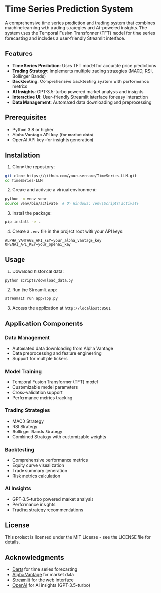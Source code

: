 # Time Series Prediction System

A comprehensive time series prediction and trading system that combines machine learning with trading strategies and AI-powered insights. The system uses the Temporal Fusion Transformer (TFT) model for time series forecasting and includes a user-friendly Streamlit interface.

## Features

- **Time Series Prediction**: Uses TFT model for accurate price predictions
- **Trading Strategy**: Implements multiple trading strategies (MACD, RSI, Bollinger Bands)
- **Backtesting**: Comprehensive backtesting system with performance metrics
- **AI Insights**: GPT-3.5-turbo powered market analysis and insights
- **Interactive UI**: User-friendly Streamlit interface for easy interaction
- **Data Management**: Automated data downloading and preprocessing

## Prerequisites

- Python 3.8 or higher
- Alpha Vantage API key (for market data)
- OpenAI API key (for insights generation)

## Installation

1. Clone the repository:
```bash
git clone https://github.com/yourusername/TimeSeries-LLM.git
cd TimeSeries-LLM
```

2. Create and activate a virtual environment:
```bash
python -m venv venv
source venv/bin/activate  # On Windows: venv\Scripts\activate
```

3. Install the package:
```bash
pip install -e .
```

4. Create a `.env` file in the project root with your API keys:
```
ALPHA_VANTAGE_API_KEY=your_alpha_vantage_key
OPENAI_API_KEY=your_openai_key
```

## Usage

1. Download historical data:
```bash
python scripts/download_data.py
```

2. Run the Streamlit app:
```bash
streamlit run app/app.py
```

3. Access the application at `http://localhost:8501`

## Application Components

### Data Management
- Automated data downloading from Alpha Vantage
- Data preprocessing and feature engineering
- Support for multiple tickers

### Model Training
- Temporal Fusion Transformer (TFT) model
- Customizable model parameters
- Cross-validation support
- Performance metrics tracking

### Trading Strategies
- MACD Strategy
- RSI Strategy
- Bollinger Bands Strategy
- Combined Strategy with customizable weights

### Backtesting
- Comprehensive performance metrics
- Equity curve visualization
- Trade summary generation
- Risk metrics calculation

### AI Insights
- GPT-3.5-turbo powered market analysis
- Performance insights
- Trading strategy recommendations

## License

This project is licensed under the MIT License - see the LICENSE file for details.

## Acknowledgments

- [Darts](https://github.com/unit8co/darts) for time series forecasting
- [Alpha Vantage](https://www.alphavantage.co/) for market data
- [Streamlit](https://streamlit.io/) for the web interface
- [OpenAI](https://openai.com/) for AI insights (GPT-3.5-turbo)